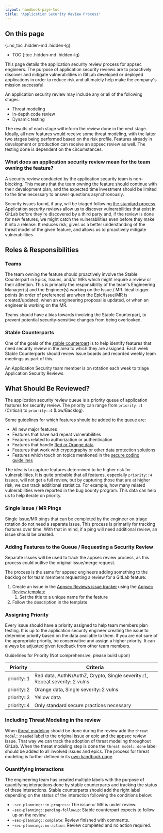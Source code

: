 ```yaml
---
layout: handbook-page-toc
title: "Application Security Review Process"
---
```


## On this page
{:.no_toc .hidden-md .hidden-lg}

- TOC
{:toc .hidden-md .hidden-lg}

This page details the application security review process for appsec engineers. 
The purpose of application security reviews are to proactively discover and 
mitigate vulnerabilities in GitLab developed or deployed applications in order 
to reduce risk and ultimately help make the company's mission successful.

An application security review may include any or all of the following stages:
- Threat modeling
- In-depth code review
- Dynamic testing

The results of each stage will inform the review done in the next stage. 
Ideally, all new features would receive some threat modeling, with 
the latter two stages being performed based on the risk profile. Features
already in development or production can receive an appsec review as 
well. The testing done is dependent on the circumstances.

### What does an application security review mean for the team owning the feature?

A security review conducted by the application security team is non-blocking.
This means that the team owning the feature should continue with their development plan, 
and the expected time investment should be limited to the time necessary to answer 
questions asynchronously.

Security issues found, if any, will be triaged following [the standard process][4].
Application security reviews allow us to discover vulnerabilities that exist in GitLab
before they're discovered by a third party and, if the review is done for new features, 
we might catch the vulnerabilities even before they make it into a release. It reduces
risk, gives us a better
understanding of the threat model of the given feature, and allows us to proactively
mitigate vulnerabilities.

## Roles & Responsibilities

### Teams

The team owning the feature should proactively involve the Stable Counterpart in 
Epics, Issues, and/or MRs which might require a review or their attention. This is primarily the responsibility of the team's Engineering Manager(s) and the Engineer(s) working on the Issue / MR. Ideal trigger points (in order of preference) are when the Epic/Issue/MR is created/updated, when an engineering proposal is updated, or when an engineer is working on the MR.

Teams should have a bias towards involving the Stable Counterpart, to prevent potential
security-sensitive changes from being overlooked.

### Stable Counterparts

One of the goals of the [stable counterpart][3] is to help identify features that 
need security review in the area to which they are assigned. Each week Stable Counterparts should
 review Issue boards and recorded weekly team meetings as part of this.

An Application Security team member is on rotation each week to triage Application Security Reviews.

## What Should Be Reviewed?

The application security review queue is a priority queue of application 
features for security review. The priority can range from `priority::1` (Critical)
to `priority::4` (Low/Backlog).

Some guidelines for which features should be added to the queue are: 
- All new major features
- Features that have had repeat vulnerabilities
- Features related to authorization or authentication
- Features that handle [Red or Orange data][1]
- Features that work with cryptography or other data protection solutions
- Features which touch on topics mentioned in the [secure coding guidelines](https://docs.gitlab.com/ee/development/secure_coding_guidelines.html)

The idea is to capture features determined to be higher risk for 
vulnerabilities. It is quite probable that all features, especially `priority::4`
issues, will not get a full review, but by capturing those that are at higher 
risk, we can track additional statistics. For example, how many related 
vulnerabilities were reported in the bug bounty program. This data can help us 
to help iterate on priority.

### Single Issue / MR Pings

Single Issue/MR pings that can be completed by the engineer on triage rotation
do not need a separate issue. This process is primarily for tracking features
over time. With that in mind, if a ping will need additional review, an issue 
should be created.

### Adding Features to the Queue / Requesting a Security Review

Separate issues will be used to track the appsec review process, as this
process could outlive the original issue/merge request.

The process is the same for appsec engineers adding something to the backlog
or for team members requesting a review for a GitLab feature:

1. Create an issue in the [Appsec Reviews issue tracker][2] using the [Appsec Review template](https://gitlab.com/gitlab-com/gl-security/appsec/appsec-reviews/-/issues/new?issueable_tempalte=AppSec%20Review)
    1. Set the title to a unique name for the feature
1. Follow the description in the template

### Assigning Priority

Every issue should have a priority assigned to help team members plan
testing. It is up to the application security engineer creating the issue to 
determine priority based on the data available to them. If you are not sure 
of the appropriate priority, be conservative and assign a higher priority. 
It can always be adjusted given feedback from other team members.

Guidelines for Priority (Not comprehensive, please build upon)

| Priority | Criteria |
|----------|----------|
| priority::1       | Red data, AuthN/AuthZ, Crypto, Single severity::1, Repeat severity::2 vulns |
| priority::2       | Orange data, Single severity::2 vulns |
| priority::3       | Yellow data |
| priority::4       | Only standard secure practices necessary |

### Including Threat Modeling in the review

When [threat modeling](/handbook/security/threat_modeling/) should be done
during the review add the `threat model::needed` label to the original issue or epic and the
appsec review issue. That way we can track the adoption of threat modeling throughout GitLab. When
the threat modeling step is done the
`threat model::done` label should be added to all involved issues and epics. The process for
threat modeling is further defined in its [own handbook page](/handbook/security/security-engineering/application-security/runbooks/threat-modeling.html).

### Quantifying interactions

The engineering team has created multiple labels with the purpose of quantifying
interactions done by stable counterparts and tracking the status of these interactions. 
Stable counterparts should add the right label depending on the status of the interaction
following the conditions below:
- `~sec-planning::in-progress`: The issue or MR is under review.
- `~sec-planning::pending-followup`: Stable counterpart expects to follow up on the review.
- `~sec-planning::complete`: Review finished with comments.
- `~sec-planning::no-action`: Review completed and no action required.

[1]: https://docs.google.com/document/d/15eNKGA3zyZazsJMldqTBFbYMnVUSQSpU14lo22JMZQY/edit
[2]: https://gitlab.com/gitlab-com/gl-security/appsec/appsec-reviews/issues
[3]: /handbook/security/security-engineering/application-security/#stable-counterparts
[4]: /handbook/security/#issue-triage
